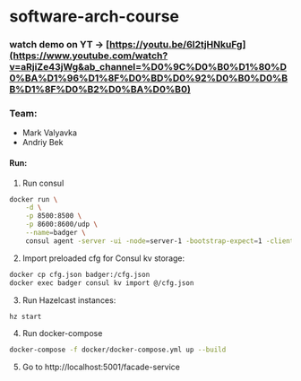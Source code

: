 # software-arch-course


### watch demo on YT -> [https://youtu.be/6l2tjHNkuFg](https://www.youtube.com/watch?v=aRjiZe43jWg&ab_channel=%D0%9C%D0%B0%D1%80%D0%BA%D1%96%D1%8F%D0%BD%D0%92%D0%B0%D0%BB%D1%8F%D0%B2%D0%BA%D0%B0)

### Team:
- Mark Valyavka
- Andriy Bek


#### Run:
1. Run consul
```bash
docker run \
    -d \
    -p 8500:8500 \
    -p 8600:8600/udp \
    --name=badger \
    consul agent -server -ui -node=server-1 -bootstrap-expect=1 -client=0.0.0.0
```
2. Import preloaded cfg for Consul kv storage:
```bash
docker cp cfg.json badger:/cfg.json
docker exec badger consul kv import @/cfg.json
```

3. Run Hazelcast instances:
```bash
hz start
```

4. Run docker-compose
```bash
docker-compose -f docker/docker-compose.yml up --build
```

5. Go to http://localhost:5001/facade-service
